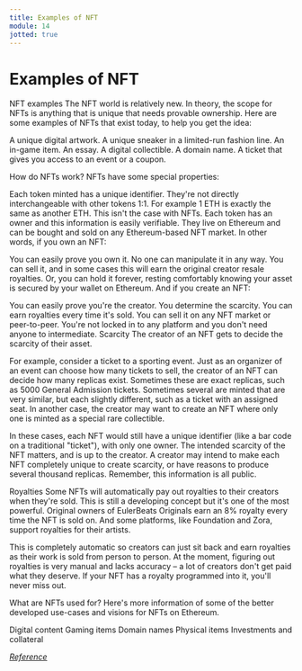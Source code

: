 ```yaml
---
title: Examples of NFT
module: 14
jotted: true
---
```


# Examples of NFT

NFT examples
The NFT world is relatively new. In theory, the scope for NFTs is anything that is unique that needs provable ownership. Here are some examples of NFTs that exist today, to help you get the idea:

A unique digital artwork.
A unique sneaker in a limited-run fashion line.
An in-game item.
An essay.
A digital collectible.
A domain name.
A ticket that gives you access to an event or a coupon.

How do NFTs work?
NFTs have some special properties:

Each token minted has a unique identifier.
They're not directly interchangeable with other tokens 1:1. For example 1 ETH is exactly the same as another ETH. This isn't the case with NFTs.
Each token has an owner and this information is easily verifiable.
They live on Ethereum and can be bought and sold on any Ethereum-based NFT market.
In other words, if you own an NFT:

You can easily prove you own it.
No one can manipulate it in any way.
You can sell it, and in some cases this will earn the original creator resale royalties.
Or, you can hold it forever, resting comfortably knowing your asset is secured by your wallet on Ethereum.
And if you create an NFT:

You can easily prove you're the creator.
You determine the scarcity.
You can earn royalties every time it's sold.
You can sell it on any NFT market or peer-to-peer. You're not locked in to any platform and you don't need anyone to intermediate.
Scarcity
The creator of an NFT gets to decide the scarcity of their asset.

For example, consider a ticket to a sporting event. Just as an organizer of an event can choose how many tickets to sell, the creator of an NFT can decide how many replicas exist. Sometimes these are exact replicas, such as 5000 General Admission tickets. Sometimes several are minted that are very similar, but each slightly different, such as a ticket with an assigned seat. In another case, the creator may want to create an NFT where only one is minted as a special rare collectible.

In these cases, each NFT would still have a unique identifier (like a bar code on a traditional "ticket"), with only one owner. The intended scarcity of the NFT matters, and is up to the creator. A creator may intend to make each NFT completely unique to create scarcity, or have reasons to produce several thousand replicas. Remember, this information is all public.

Royalties
Some NFTs will automatically pay out royalties to their creators when they're sold. This is still a developing concept but it's one of the most powerful. Original owners of EulerBeats Originals earn an 8% royalty every time the NFT is sold on. And some platforms, like Foundation and Zora, support royalties for their artists.

This is completely automatic so creators can just sit back and earn royalties as their work is sold from person to person. At the moment, figuring out royalties is very manual and lacks accuracy – a lot of creators don't get paid what they deserve. If your NFT has a royalty programmed into it, you'll never miss out.

What are NFTs used for?
Here's more information of some of the better developed use-cases and visions for NFTs on Ethereum.

Digital content
Gaming items
Domain names
Physical items
Investments and collateral

<a href="https://ethereum.org/en/nft/" target="_new"><em>Reference</em></a>